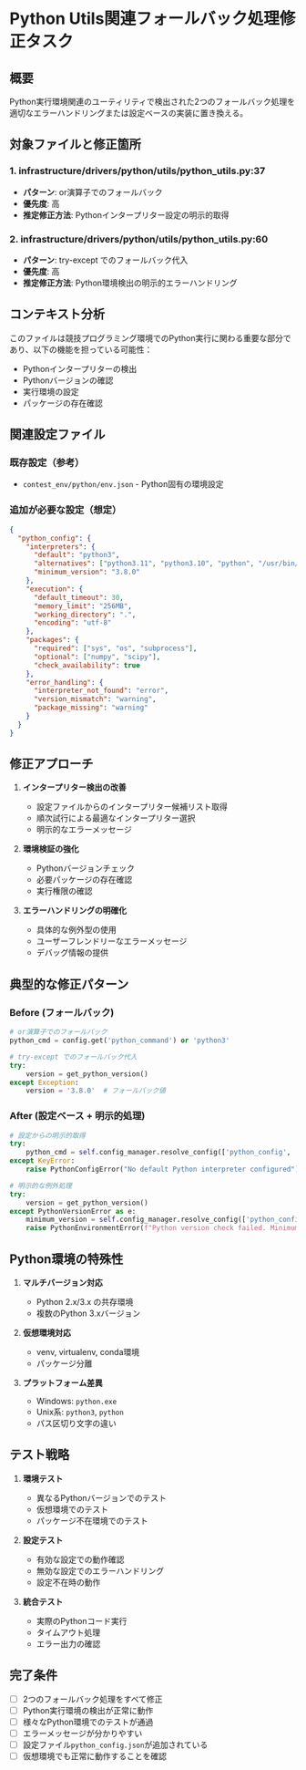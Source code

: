 # Python Utils関連フォールバック処理修正タスク

## 概要
Python実行環境関連のユーティリティで検出された2つのフォールバック処理を適切なエラーハンドリングまたは設定ベースの実装に置き換える。

## 対象ファイルと修正箇所

### 1. infrastructure/drivers/python/utils/python_utils.py:37
- **パターン**: or演算子でのフォールバック
- **優先度**: 高
- **推定修正方法**: Pythonインタープリター設定の明示的取得

### 2. infrastructure/drivers/python/utils/python_utils.py:60
- **パターン**: try-except でのフォールバック代入
- **優先度**: 高
- **推定修正方法**: Python環境検出の明示的エラーハンドリング

## コンテキスト分析

このファイルは競技プログラミング環境でのPython実行に関わる重要な部分であり、以下の機能を担っている可能性：
- Pythonインタープリターの検出
- Pythonバージョンの確認
- 実行環境の設定
- パッケージの存在確認

## 関連設定ファイル

### 既存設定（参考）
- `contest_env/python/env.json` - Python固有の環境設定

### 追加が必要な設定（想定）
```json
{
  "python_config": {
    "interpreters": {
      "default": "python3",
      "alternatives": ["python3.11", "python3.10", "python", "/usr/bin/python3"],
      "minimum_version": "3.8.0"
    },
    "execution": {
      "default_timeout": 30,
      "memory_limit": "256MB",
      "working_directory": ".",
      "encoding": "utf-8"
    },
    "packages": {
      "required": ["sys", "os", "subprocess"],
      "optional": ["numpy", "scipy"],
      "check_availability": true
    },
    "error_handling": {
      "interpreter_not_found": "error",
      "version_mismatch": "warning",
      "package_missing": "warning"
    }
  }
}
```

## 修正アプローチ

1. **インタープリター検出の改善**
   - 設定ファイルからのインタープリター候補リスト取得
   - 順次試行による最適なインタープリター選択
   - 明示的なエラーメッセージ

2. **環境検証の強化**
   - Pythonバージョンチェック
   - 必要パッケージの存在確認
   - 実行権限の確認

3. **エラーハンドリングの明確化**
   - 具体的な例外型の使用
   - ユーザーフレンドリーなエラーメッセージ
   - デバッグ情報の提供

## 典型的な修正パターン

### Before (フォールバック)
```python
# or演算子でのフォールバック
python_cmd = config.get('python_command') or 'python3'

# try-except でのフォールバック代入
try:
    version = get_python_version()
except Exception:
    version = '3.8.0'  # フォールバック値
```

### After (設定ベース + 明示的処理)
```python
# 設定からの明示的取得
try:
    python_cmd = self.config_manager.resolve_config(['python_config', 'interpreters', 'default'], str)
except KeyError:
    raise PythonConfigError("No default Python interpreter configured")

# 明示的な例外処理
try:
    version = get_python_version()
except PythonVersionError as e:
    minimum_version = self.config_manager.resolve_config(['python_config', 'interpreters', 'minimum_version'], str)
    raise PythonEnvironmentError(f"Python version check failed. Minimum required: {minimum_version}") from e
```

## Python環境の特殊性

1. **マルチバージョン対応**
   - Python 2.x/3.x の共存環境
   - 複数のPython 3.xバージョン

2. **仮想環境対応**
   - venv, virtualenv, conda環境
   - パッケージ分離

3. **プラットフォーム差異**
   - Windows: `python.exe`
   - Unix系: `python3`, `python`
   - パス区切り文字の違い

## テスト戦略

1. **環境テスト**
   - 異なるPythonバージョンでのテスト
   - 仮想環境でのテスト
   - パッケージ不在環境でのテスト

2. **設定テスト**
   - 有効な設定での動作確認
   - 無効な設定でのエラーハンドリング
   - 設定不在時の動作

3. **統合テスト**
   - 実際のPythonコード実行
   - タイムアウト処理
   - エラー出力の確認

## 完了条件

- [ ] 2つのフォールバック処理をすべて修正
- [ ] Python実行環境の検出が正常に動作
- [ ] 様々なPython環境でのテストが通過
- [ ] エラーメッセージが分かりやすい
- [ ] 設定ファイル`python_config.json`が追加されている
- [ ] 仮想環境でも正常に動作することを確認